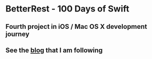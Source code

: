# BetterRest - 100 Days of Swift

## Fourth project in iOS / Mac OS X development journey

## See the [blog](https://www.hackingwithswift.com/books/ios-swiftui/betterrest-introduction) that I am following
